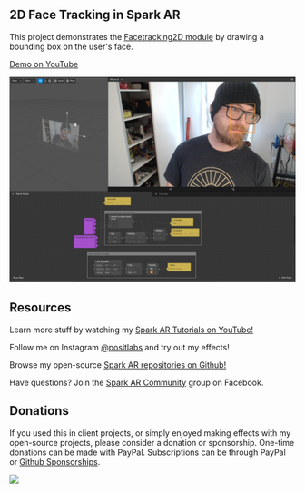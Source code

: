 ## 2D Face Tracking in Spark AR

This project demonstrates the [Facetracking2D module](https://sparkar.facebook.com/ar-studio/learn/documentation/reference/classes/facetracking2dmodule) by drawing a bounding box on the user's face.

[Demo on YouTube](https://youtu.be/QE_4YmwNt2o)

[![](./screenshot.jpg)](https://youtu.be/QE_4YmwNt2o)


## Resources

Learn more stuff by watching my [Spark AR Tutorials on YouTube!](https://www.youtube.com/playlist?list=PLAZp2Vi7Gfspzyla4RrCO6BzVzYW7Lnb-)

Follow me on Instagram [@positlabs](https://instagram.com/positlabs) and try out my effects!

Browse my open-source [Spark AR repositories on Github!](https://github.com/search?q=user%3Apositlabs+spark)

Have questions? Join the [Spark AR Community](https://www.facebook.com/groups/SparkARcommunity/) group on Facebook.


## Donations

If you used this in client projects, or simply enjoyed making effects with my open-source projects, please consider a donation or sponsorship. One-time donations can be made with PayPal. Subscriptions can be through PayPal or [Github Sponsorships](https://github.com/sponsors/positlabs).

[![](https://www.paypalobjects.com/en_US/i/btn/btn_donateCC_LG.gif)](https://www.paypal.com/cgi-bin/webscr?cmd=_s-xclick&hosted_button_id=YGS69CHAE9EQC&source=url)
